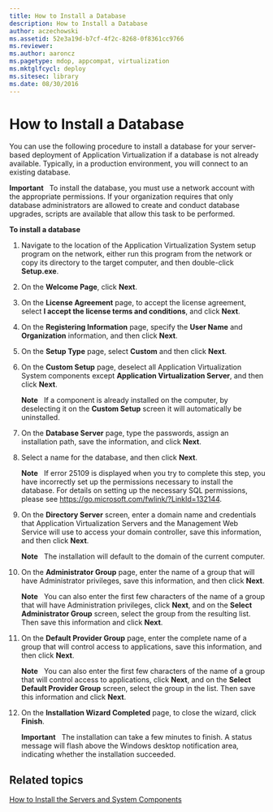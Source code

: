 ```yaml
---
title: How to Install a Database
description: How to Install a Database
author: aczechowski
ms.assetid: 52e3a19d-b7cf-4f2c-8268-0f8361cc9766
ms.reviewer:
ms.author: aaroncz
ms.pagetype: mdop, appcompat, virtualization
ms.mktglfcycl: deploy
ms.sitesec: library
ms.date: 08/30/2016
---
```



# How to Install a Database


You can use the following procedure to install a database for your server-based deployment of Application Virtualization if a database is not already available. Typically, in a production environment, you will connect to an existing database.

**Important**  
To install the database, you must use a network account with the appropriate permissions. If your organization requires that only database administrators are allowed to create and conduct database upgrades, scripts are available that allow this task to be performed.



**To install a database**

1.  Navigate to the location of the Application Virtualization System setup program on the network, either run this program from the network or copy its directory to the target computer, and then double-click **Setup.exe**.

2.  On the **Welcome Page**, click **Next**.

3.  On the **License Agreement** page, to accept the license agreement, select **I accept the license terms and conditions**, and click **Next**.

4.  On the **Registering Information** page, specify the **User Name** and **Organization** information, and then click **Next**.

5.  On the **Setup Type** page, select **Custom** and then click **Next**.

6.  On the **Custom Setup** page, deselect all Application Virtualization System components except **Application Virtualization Server**, and then click **Next**.

    **Note**  
    If a component is already installed on the computer, by deselecting it on the **Custom Setup** screen it will automatically be uninstalled.



7.  On the **Database Server** page, type the passwords, assign an installation path, save the information, and click **Next**.

8.  Select a name for the database, and then click **Next**.

    **Note**  
    If error 25109 is displayed when you try to complete this step, you have incorrectly set up the permissions necessary to install the database. For details on setting up the necessary SQL permissions, please see <https://go.microsoft.com/fwlink/?LinkId=132144>.



9.  On the **Directory Server** screen, enter a domain name and credentials that Application Virtualization Servers and the Management Web Service will use to access your domain controller, save this information, and then click **Next**.

    **Note**  
    The installation will default to the domain of the current computer.



10. On the **Administrator Group** page, enter the name of a group that will have Administrator privileges, save this information, and then click **Next**.

    **Note**  
    You can also enter the first few characters of the name of a group that will have Administration privileges, click **Next**, and on the **Select Administrator Group** screen, select the group from the resulting list. Then save this information and click **Next**.



11. On the **Default Provider Group** page, enter the complete name of a group that will control access to applications, save this information, and then click **Next**.

    **Note**  
    You can also enter the first few characters of the name of a group that will control access to applications, click **Next**, and on the **Select Default Provider Group** screen, select the group in the list. Then save this information and click **Next**.



12. On the **Installation Wizard Completed** page, to close the wizard, click **Finish**.

    **Important**  
    The installation can take a few minutes to finish. A status message will flash above the Windows desktop notification area, indicating whether the installation succeeded.



## Related topics


[How to Install the Servers and System Components](how-to-install-the-servers-and-system-components.md)









